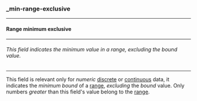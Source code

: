 ### _min-range-exclusive



------
#### Range minimum exclusive



------
###### This field indicates the minimum value in a range, excluding the bound value.



------
This field is relevant only for *numeric* [discrete](_type_integer) or [continuous](_type_number) data, it indicates the *minimum bound* of a [range](_range.md), *excluding* the *bound* value. Only numbers *greater* than this field's value belong to the [range](_range.md).